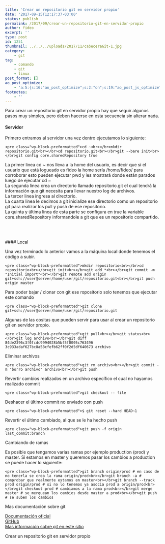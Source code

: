 ```yaml
---
title: 'Crear un repositorio git en servidor propio'
date: '2017-09-15T12:17:37-03:00'
status: publish
permalink: /2017/09/crear-un-repositorio-git-en-servidor-propio
author: fideo
excerpt: ''
type: post
id: 1251
thumbnail: ../../../uploads/2017/11/cabeceraGit-1.jpg
category:
    - git
tag:
    - comando
    - git
    - linux
post_format: []
ao_post_optimize:
    - 'a:5:{s:16:"ao_post_optimize";s:2:"on";s:19:"ao_post_js_optimize";s:2:"on";s:20:"ao_post_css_optimize";s:2:"on";s:12:"ao_post_ccss";s:2:"on";s:16:"ao_post_lazyload";s:2:"on";}'
footnotes:
    - ''
---
```

Para crear un repositorio git en servidor propio hay que seguir algunos pasos muy simples, pero deben hacerse en esta secuencia sin alterar nada.

#### Servidor

Primero entramos al servidor una vez dentro ejecutamos lo siguiente:

```
<pre class="wp-block-preformatted">cd ~<br></br>mkdir repositorio.git<br></br>cd repositorio.git<br></br>git --bare init<br></br>git config core.sharedRepository true
```

La primer linea cd ~ nos lleva a la home del usuario, es decir que si el usuario que está logueado es fideo la home sería /home/fideo/ para corroborar esto pueden ejecutar pwd y les mostrará donde están parados luego de ejecutar cd ~  
La segunda linea crea un directorio llamado repositorio.git el cual tendrá la información que git necesita para llevar nuestro log de archivos.  
La tercer linea ingresa al directorio.  
La cuarta linea le decimos a git inicialize ese directorio como un repositorio git para realizar los pull y push de ese repositorio.  
La quinta y última linea de esta parte se configura en true la variable core.sharedRepository informandole a git que es un repositorio compartido.

<div aria-hidden="true" class="wp-block-spacer" style="height:50px"></div>#### Local

Una vez terminado lo anterior vamos a la máquina local donde tenemos el código a subir.

```
<pre class="wp-block-preformatted">mkdir repositorio<br></br>cd repositorio<br></br>git init<br></br>git add *<br></br>git commit -m "Initial import"<br></br>git remote add origin git+ssh://user@server/home/user/git/repositorio.git<br></br>git push origin master
```

Para poder bajar / clonar con git ese ropositorio solo tenemos que ejecutar este comando

```
<pre class="wp-block-preformatted">git clone git+ssh://user@server/home/user/git/repositorio.git
```

Algunas de las cositas que pueden servir para usar al crear un repositorio git en servidor propio.

```
<pre class="wp-block-preformatted">git pull<br></br>git status<br></br>git log archivo<br></br>git diff 84de2396c3f0fcdc9994028b5bf5f0005c763496 3c933adaf627bc8a58cfefb62ff0f2d5df640673 archivo
```

Eliminar archivos

```
<pre class="wp-block-preformatted">git rm archivo<br></br>git commit -m "borro archivo" archivo<br></br>git push
```

Revertir cambios realizados en un archivo específico el cual no hayamos realizado commit

```
<pre class="wp-block-preformatted">git checkout -- file
```

Deshacer el último commit no enviado con push

```
<pre class="wp-block-preformatted">$ git reset --hard HEAD~1
```

Revertir el último cambiado, al que se le ha hecho push

```
<pre class="wp-block-preformatted">git push -f origin last_commit:branch
```

Cambiando de ramas

Es posible que tengamos varias ramas por ejemplo production (prod) y master. Si estamos en master y queremos pasar los cambios a production se puede hacer lo siguiente:

```
<pre class="wp-block-preformatted">git branch origin/prod # en caso de no tenerla se crea la rama origin/prod<br></br>git branch -a # comprobar que realmente estamos en master<br></br>git branch --track prod origin/prod # si no lo tenemos ya asocia prod a origin/prod<br></br>git checkout prod # cambiamos a la rama prod<br></br>git merge master # se merguean los cambios desde master a prod<br></br>git push # se suben los cambios
```

Mas documentación sobre git

[Documentación oficial](https://git-scm.com/documentation)  
[GitHub](https://github.com/)  
[Mas información sobre git en este sitio](http://federicomazzei.com.ar/blog/category/git/)

Crear un repositorio git en servidor propio